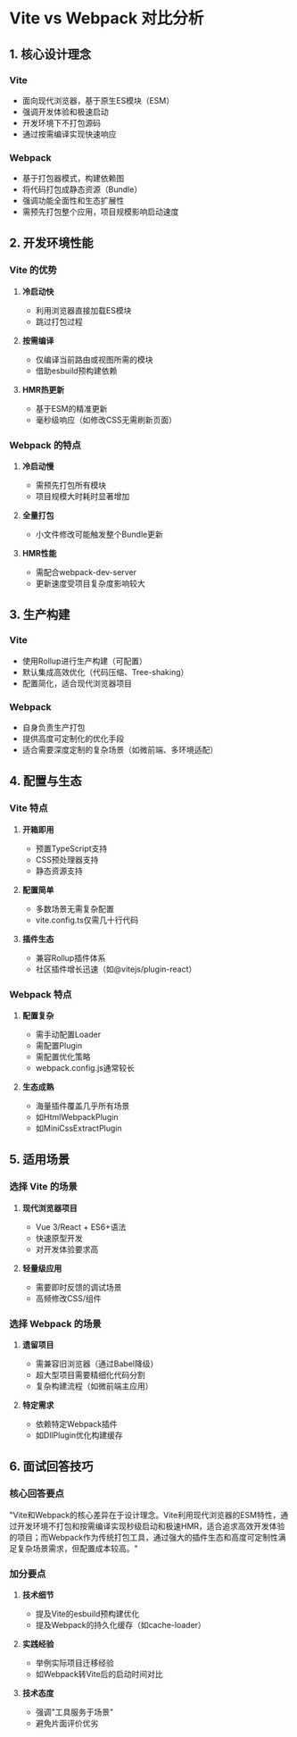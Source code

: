 # Vite vs Webpack 对比分析

## 1. 核心设计理念

### Vite
- 面向现代浏览器，基于原生ES模块（ESM）
- 强调开发体验和极速启动
- 开发环境下不打包源码
- 通过按需编译实现快速响应

### Webpack
- 基于打包器模式，构建依赖图
- 将代码打包成静态资源（Bundle）
- 强调功能全面性和生态扩展性
- 需预先打包整个应用，项目规模影响启动速度

## 2. 开发环境性能

### Vite 的优势
1. **冷启动快**
   - 利用浏览器直接加载ES模块
   - 跳过打包过程

2. **按需编译**
   - 仅编译当前路由或视图所需的模块
   - 借助esbuild预构建依赖

3. **HMR热更新**
   - 基于ESM的精准更新
   - 毫秒级响应（如修改CSS无需刷新页面）

### Webpack 的特点
1. **冷启动慢**
   - 需预先打包所有模块
   - 项目规模大时耗时显著增加

2. **全量打包**
   - 小文件修改可能触发整个Bundle更新

3. **HMR性能**
   - 需配合webpack-dev-server
   - 更新速度受项目复杂度影响较大

## 3. 生产构建

### Vite
- 使用Rollup进行生产构建（可配置）
- 默认集成高效优化（代码压缩、Tree-shaking）
- 配置简化，适合现代浏览器项目

### Webpack
- 自身负责生产打包
- 提供高度可定制化的优化手段
- 适合需要深度定制的复杂场景（如微前端、多环境适配）

## 4. 配置与生态

### Vite 特点
1. **开箱即用**
   - 预置TypeScript支持
   - CSS预处理器支持
   - 静态资源支持

2. **配置简单**
   - 多数场景无需复杂配置
   - vite.config.ts仅需几十行代码

3. **插件生态**
   - 兼容Rollup插件体系
   - 社区插件增长迅速（如@vitejs/plugin-react）

### Webpack 特点
1. **配置复杂**
   - 需手动配置Loader
   - 需配置Plugin
   - 需配置优化策略
   - webpack.config.js通常较长

2. **生态成熟**
   - 海量插件覆盖几乎所有场景
   - 如HtmlWebpackPlugin
   - 如MiniCssExtractPlugin

## 5. 适用场景

### 选择 Vite 的场景
1. **现代浏览器项目**
   - Vue 3/React + ES6+语法
   - 快速原型开发
   - 对开发体验要求高

2. **轻量级应用**
   - 需要即时反馈的调试场景
   - 高频修改CSS/组件

### 选择 Webpack 的场景
1. **遗留项目**
   - 需兼容旧浏览器（通过Babel降级）
   - 超大型项目需要精细化代码分割
   - 复杂构建流程（如微前端主应用）

2. **特定需求**
   - 依赖特定Webpack插件
   - 如DllPlugin优化构建缓存

## 6. 面试回答技巧

### 核心回答要点
"Vite和Webpack的核心差异在于设计理念。Vite利用现代浏览器的ESM特性，通过开发环境不打包和按需编译实现秒级启动和极速HMR，适合追求高效开发体验的项目；而Webpack作为传统打包工具，通过强大的插件生态和高度可定制性满足复杂场景需求，但配置成本较高。"

### 加分要点
1. **技术细节**
   - 提及Vite的esbuild预构建优化
   - 提及Webpack的持久化缓存（如cache-loader）

2. **实践经验**
   - 举例实际项目迁移经验
   - 如Webpack转Vite后的启动时间对比

3. **技术态度**
   - 强调"工具服务于场景"
   - 避免片面评价优劣    

